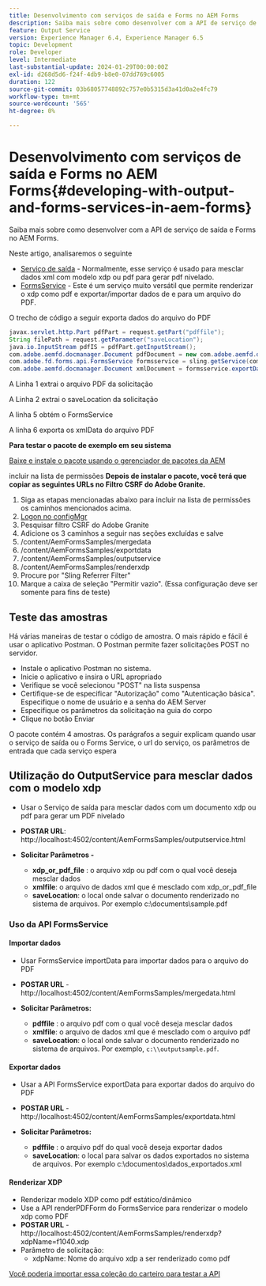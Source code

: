 ```yaml
---
title: Desenvolvimento com serviços de saída e Forms no AEM Forms
description: Saiba mais sobre como desenvolver com a API de serviço de saída e Forms no AEM Forms.
feature: Output Service
version: Experience Manager 6.4, Experience Manager 6.5
topic: Development
role: Developer
level: Intermediate
last-substantial-update: 2024-01-29T00:00:00Z
exl-id: d268d5d6-f24f-4db9-b8e0-07dd769c6005
duration: 122
source-git-commit: 03b68057748892c757e0b5315d3a41d0a2e4fc79
workflow-type: tm+mt
source-wordcount: '565'
ht-degree: 0%

---
```


# Desenvolvimento com serviços de saída e Forms no AEM Forms{#developing-with-output-and-forms-services-in-aem-forms}

Saiba mais sobre como desenvolver com a API de serviço de saída e Forms no AEM Forms.

Neste artigo, analisaremos o seguinte

* [Serviço de saída](https://developer.adobe.com/experience-manager/reference-materials/6-5/forms/javadocs/index.html?com/adobe/fd/output/api/OutputService.html) - Normalmente, esse serviço é usado para mesclar dados xml com modelo xdp ou pdf para gerar pdf nivelado.
* [FormsService](https://developer.adobe.com/experience-manager/reference-materials/6-5/forms/javadocs/com/adobe/fd/forms/api/FormsService.html) - Este é um serviço muito versátil que permite renderizar o xdp como pdf e exportar/importar dados de e para um arquivo do PDF.


O trecho de código a seguir exporta dados do arquivo do PDF

```java
javax.servlet.http.Part pdfPart = request.getPart("pdffile");
String filePath = request.getParameter("saveLocation");
java.io.InputStream pdfIS = pdfPart.getInputStream();
com.adobe.aemfd.docmanager.Document pdfDocument = new com.adobe.aemfd.docmanager.Document(pdfIS);
com.adobe.fd.forms.api.FormsService formsservice = sling.getService(com.adobe.fd.forms.api.FormsService.class);
com.adobe.aemfd.docmanager.Document xmlDocument = formsservice.exportData(pdfDocument,com.adobe.fd.forms.api.DataFormat.Auto);
```

A Linha 1 extrai o arquivo PDF da solicitação

A Linha 2 extrai o saveLocation da solicitação

A linha 5 obtém o FormsService

A linha 6 exporta os xmlData do arquivo PDF

**Para testar o pacote de exemplo em seu sistema**

[Baixe e instale o pacote usando o gerenciador de pacotes da AEM](assets/using-output-and-form-service-api.zip)




incluir na lista de permissões **Depois de instalar o pacote, você terá que copiar as seguintes URLs no Filtro CSRF do Adobe Granite.**

1. Siga as etapas mencionadas abaixo para incluir na lista de permissões os caminhos mencionados acima.
1. [Logon no configMgr](http://localhost:4502/system/console/configMgr)
1. Pesquisar filtro CSRF do Adobe Granite
1. Adicione os 3 caminhos a seguir nas seções excluídas e salve
1. /content/AemFormsSamples/mergedata
1. /content/AemFormsSamples/exportdata
1. /content/AemFormsSamples/outputservice
1. /content/AemFormsSamples/renderxdp
1. Procure por &quot;Sling Referrer Filter&quot;
1. Marque a caixa de seleção &quot;Permitir vazio&quot;. (Essa configuração deve ser somente para fins de teste)

## Teste das amostras

Há várias maneiras de testar o código de amostra. O mais rápido e fácil é usar o aplicativo Postman. O Postman permite fazer solicitações POST no servidor.

* Instale o aplicativo Postman no sistema.
* Inicie o aplicativo e insira o URL apropriado
* Verifique se você selecionou &quot;POST&quot; na lista suspensa
* Certifique-se de especificar &quot;Autorização&quot; como &quot;Autenticação básica&quot;. Especifique o nome de usuário e a senha do AEM Server
* Especifique os parâmetros da solicitação na guia do corpo
* Clique no botão Enviar

O pacote contém 4 amostras. Os parágrafos a seguir explicam quando usar o serviço de saída ou o Forms Service, o url do serviço, os parâmetros de entrada que cada serviço espera

## Utilização do OutputService para mesclar dados com o modelo xdp

* Usar o Serviço de saída para mesclar dados com um documento xdp ou pdf para gerar um PDF nivelado
* **POSTAR URL**: http://localhost:4502/content/AemFormsSamples/outputservice.html
* **Solicitar Parâmetros -**

   * **xdp_or_pdf_file** : o arquivo xdp ou pdf com o qual você deseja mesclar dados
   * **xmlfile**: o arquivo de dados xml que é mesclado com xdp_or_pdf_file
   * **saveLocation**: o local onde salvar o documento renderizado no sistema de arquivos. Por exemplo c:\\documents\\sample.pdf

### Uso da API FormsService

#### Importar dados

* Usar FormsService importData para importar dados para o arquivo do PDF
* **POSTAR URL** - http://localhost:4502/content/AemFormsSamples/mergedata.html

* **Solicitar Parâmetros:**

   * **pdffile** : o arquivo pdf com o qual você deseja mesclar dados
   * **xmlfile**: o arquivo de dados xml que é mesclado com o arquivo pdf
   * **saveLocation**: o local onde salvar o documento renderizado no sistema de arquivos. Por exemplo, `c:\\outputsample.pdf`.

#### Exportar dados

* Usar a API FormsService exportData para exportar dados do arquivo do PDF
* **POSTAR URL** - http://localhost:4502/content/AemFormsSamples/exportdata.html
* **Solicitar Parâmetros:**

   * **pdffile** : o arquivo pdf do qual você deseja exportar dados
   * **saveLocation**: o local para salvar os dados exportados no sistema de arquivos. Por exemplo c:\\documentos\\dados_exportados.xml

#### Renderizar XDP

* Renderizar modelo XDP como pdf estático/dinâmico
* Use a API renderPDFForm do FormsService para renderizar o modelo xdp como PDF
* **POSTAR URL** - http://localhost:4502/content/AemFormsSamples/renderxdp?xdpName=f1040.xdp
* Parâmetro de solicitação:
   * xdpName: Nome do arquivo xdp a ser renderizado como pdf

[Você poderia importar essa coleção do carteiro para testar a API](assets/UsingDocumentServicesInAEMForms.postman_collection.json)

